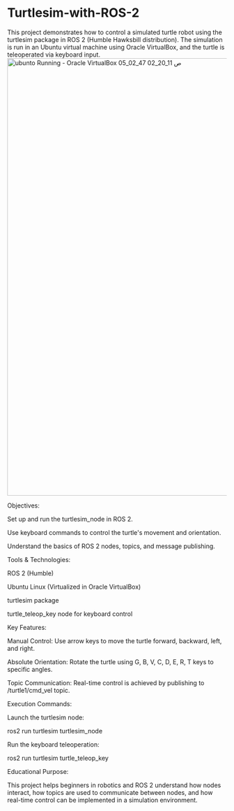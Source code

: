 # Turtlesim-with-ROS-2
This project demonstrates how to control a simulated turtle robot using the turtlesim package in ROS 2 (Humble Hawksbill distribution). The simulation is run in an Ubuntu virtual machine using Oracle VirtualBox, and the turtle is teleoperated via keyboard input.
<img width="1920" height="1001" alt="ubunto  Running  - Oracle VirtualBox 05_02_47 02_20_11 ص" src="https://github.com/user-attachments/assets/91dc1833-3383-4fb0-bff4-677f83e3220a" />

Objectives:

Set up and run the turtlesim_node in ROS 2.

Use keyboard commands to control the turtle's movement and orientation.

Understand the basics of ROS 2 nodes, topics, and message publishing.

Tools & Technologies:

ROS 2 (Humble)

Ubuntu Linux (Virtualized in Oracle VirtualBox)

turtlesim package

turtle_teleop_key node for keyboard control

Key Features:

Manual Control: Use arrow keys to move the turtle forward, backward, left, and right.

Absolute Orientation: Rotate the turtle using G, B, V, C, D, E, R, T keys to specific angles.

Topic Communication: Real-time control is achieved by publishing to /turtle1/cmd_vel topic.

Execution Commands:

Launch the turtlesim node:

ros2 run turtlesim turtlesim_node

Run the keyboard teleoperation:

ros2 run turtlesim turtle_teleop_key

Educational Purpose:

This project helps beginners in robotics and ROS 2 understand how nodes interact, how topics are used to communicate between nodes, and how real-time control can be implemented in a simulation environment.

